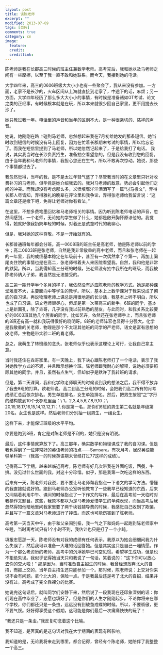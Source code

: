 ```yaml
---
layout: post
title: 谈陈老师
excerpt: ""
modified: 2013-07-09
tags: [自传]
comments: true
category: cn
image:
  feature: 
  credit: 
  creditlink: 
---
```

陈老师是我在长郡高三时候的班主任兼数学老师。高考完后，我和她以及马老师之间有一些摩擦，以至于我一直不敢和她联系。而今天，我接到她的电话。

大学四年来，高三的0606班级大大小小也有一些聚会了，我从来没有参加。一方面，老家不是长沙的，火车区间从上海就直接到老家了，中途下的话，麻烦；另一方面，大学四年经历了那么多大大小小的事情，有时候是准备诸如GT考试、论文之类的正经事，有时候根本就是在玩，所以本来就很少回自己家里，更不用提去长沙了。

她只教过我一年。电话里的声音和当年的区别不大，是一种很亲切的、慈祥的声音。

她说，她刚刚在路上碰到马老师，忽然想起来我在7月初给她发的那条短信。她当时收到短信的时候没有马上回复，因为在忙着长郡期末考试的事情，所以给忘记了。而我在短信里提到了马老师，所以她忽然记起来了，于是给我打了电话。
我说，其实我当时在长沙负责招生，准备抽空看望您的，但是我没有收到您的回复。由于当年我和马老师的事情，我担心您还在生气，所以不敢再次惊动。她说，那些个事情都过去了。

我忽然觉得，当年的我，是不是太过年轻气盛了？尽管我当时的在文章里只针对收费补习的马老师，但毕竟是她介绍我去的。我对马老师的敌意，势必会引起他们之间的冲突。而我却没有考虑那么多，义愤填膺洋洋洒洒写了一篇“讨马檄文”，弄得长郡人尽皆知，弄得雅礼的晚辈在评论里和我争论，弄得张老师给我留言说：“这篇文章还是撤下吧，免得让老师对你有看法。”

在这里，不想多费笔墨回忆和马老师相关的事情。因为听到陈老师电话的声音，忽然间感到，一个老师，无论她的学生做了什么，她都是敞开胸怀原谅他的。我觉得，她就好像我奶奶年轻的时候，对着还是孩童时代的我聊心。

但是，我对她的这种尊敬，不是一开始就有的。

长郡普通班每年都会分班，高一0608班的班主任是高老师，他是陈老师以前的学生；高二0603班是张老师，自然是我非常敬重的高中老师，而且和张老师在一起的一年里，我的成绩基本稳定在年级前十，甚至有一次偶然拿了个第一。再加上阑尾炎住院的事情也是在高二，张老师带着夫人来医院看望我。自然，我和他是非常的默契。所以，当我得知高三分班的时候，张老师没有抽中我所在的班级，而我被陈老师纳入子弟，我当然是无法接受的。

高三第一期开学半个多月的样子，我依然没有适应陈老师的教学方式。她是那种课堂难度不大，主要面向中等学生的教学。所以，基本上上数学课对于我来说成了彻底的自习课。再说物理老师上课总是用很地道的长沙话，我基本上听不明白，所以也成了自习课。语文老师很尽心，但却是第一次带高三的新手。6班的同学，基本上是新面孔，除了垚哥，几乎没有我以前熟悉的朋友。与此同时，和我关系比较要好的0603班其他几个厉害的同学，比如艺卉，依然还在张老师手上，而且张老师的8班还有高一就和我玩得很好的晓明哥。8班的老师阵容也显得十分强大。化学是我敬重的关老师，物理是那个不太理其他班的同学的严老师，语文是富有思想的皮老师，生物是带实验二班的肖老师。

总之，我萌生了转班级的念头。张老师似乎也表示这理论上可行，让我自己拿主意。

当时我还住在垚哥家里。有一天晚上，我下决心跟陈老师打了一个电话，表示了我对她教学方式的不满，并且暗示想换个班。陈老师跟我耐心的解释，说她必须要照顾其他的同学。并且，虽然有点生气，但却似乎是默许了我转班的请求。

但是，第二天课间，我和化学欧老师聊天的时候谈到我的想法之后，我不得不放弃了我去8班的打算。欧老师说，高二到高三分班的时候，会把我们高二所有的月考成绩汇总后依次排名。男生单独排名，女生单独排名。然后，把男生按照“之”字形的结构放到10个长郡班里面：\\
1，2,3,4,5,6,7,8,9,10；\\
20,19,18,17,16,15,14,13,12,11；\\
你是第一名，那你们6班的男生第二名就是年级第20名。女生也是这样。然后老师们分别抽一组男生，一组女生。

这样下来，才能保证班级的水平平均。

你要是跑到8班，肯定是对陈老师是不利的，她只是没有明说。

最后，这件事情就算放下了。高三那年，确实数学和物理课成了我的自习课。但是我也得到了一位非常好的英语老师的指点——Samsara。有次月考，居然英语能够单科第一（我高一的时候英语期末曾经打过77这样的成绩）。
 
记得高二下学期，越来越临近高考。陈老师有好几次带我在外面吃饭，西餐，牛排。没见过什么世面的我，对这十分珍惜。似乎，那是我第一次吃这样的东西。
 
后来有一天，陈老师对我说，要不要让马老师帮我指点一下语文的学习方法。懵懂的我直接就说好的。跑到马老师办公室听他教育了一些我早已经知道的东西，后来又间隔着利用中午、课间的时候指点了一下作文的写作，最后在高考前一天临时对我猜作文题目。这些，我原本都以为是马老师爱惜学生的单纯表现，而当高考后我忽然得知他暗地里问我家里要了两千块钱辅导费的时候，我感觉自己收到了欺骗。并且写了一篇文章对马老师进行了抨击。而这也可能伤害到了陈老师。
 
高考第一天当天中午，由于和父亲闹别扭，我一气之下和妈妈一起跑到陈老师家中午睡，当时离考试只有1个小时不到，我估计也只是打了一个小盹。
 
填报志愿那一天，陈老师没有对我的成绩有任何表示。我原以为她会细细问我为什么失误了，然后我可以准备一大堆的话回答她。但是其实这只是自己一厢情愿。作为一个那么老资历的老师，高考中的沉浮她早已司空见惯。希望学生成功，但是也不拒绝失误。我似乎记得她当天只和我说了一句话，笑着说的："这下你可以放心去你的交大啦！"
那是因为，当时准备自主招生的时候，我曾经想放弃北大的自招，而报上交的。当年自主招生还只能参加一个。那时候，陈老师说：上交对你来说不会有问题。拿个北大的，保险一点。于是我最后还是考了北大的自招，结果并没有过。高考成了完全靠裸分的比赛。

她说完这句话后，就叫同学们安静下来，然后说了一段我现在还印象深刻的话：你们现在高中毕业了，志愿也填好了，但是你们的人生才刚刚起步。不论你将来在哪个学校，你们都还只是一条虫，远远没有到破茧成蝶的时候。所以，不要骄傲，更不要气馁。好好得享受这个假期，这可能是你们最后一次痛痛快快的玩了！

“我还只是一条虫。”我反复叨念着这个比喻。

我不知道，是否真的是这句话对我在大学期间的表现有所影响。

我知道的是，无论我将来走到哪里，都会记得，曾经有个陈老师，她陪伴了我整整一个高三。